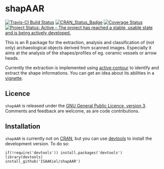 <!-- README.md is generated from README.Rmd. Please edit that file -->
shapAAR
=======

[![Travis-CI Build Status](https://travis-ci.org/ISAAKiel/shapAAR.svg?branch=master)](https://travis-ci.org/ISAAKiel/shapAAR) [![CRAN\_Status\_Badge](http://www.r-pkg.org/badges/version/shapAAR)](https://cran.r-project.org/package=shapAAR) [![Coverage Status](https://img.shields.io/codecov/c/github/ISAAKiel/shapAAR/master.svg)](https://codecov.io/github/ISAAKiel/shapAAR?branch=master) [![Project Status: Active – The project has reached a stable, usable state and is being actively developed.](https://www.repostatus.org/badges/latest/active.svg)](https://www.repostatus.org/#active)

This is an R package for the extraction, analysis and classification of (not only) archaeological objects derived from scanned images. Especially it aims at the analysis of the shapes/profiles of eg. ceramic vessels or arrow heads.

Currently the extraction is implemented using [active contour](https://en.wikipedia.org/wiki/Active_contour_model) to identify and extract the shape informations. You can get an idea about its abilities in a [vignette](vignettes/object-extraction.md).

Licence
-------

`shapAAR` is released under the [GNU General Public Licence, version 3](https://www.r-project.org/Licenses/LGPL-3). Comments and feedback are welcome, as are code contributions.

Installation
------------

`shapAAR` is currently not on [CRAN](http://cran.r-project.org/), but you can use [devtools](http://cran.r-project.org/web/packages/devtools/index.html) to install the development version. To do so:

    if(!require('devtools')) install.packages('devtools')
    library(devtools)
    install_github('ISAAKiel/shapAAR')
